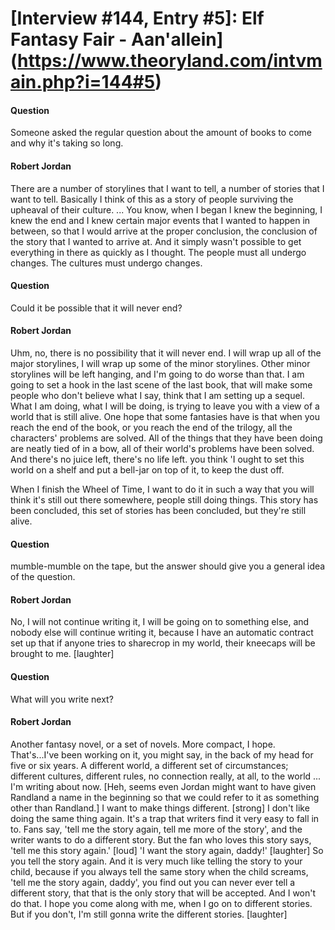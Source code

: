 # [Interview #144, Entry #5]: Elf Fantasy Fair - Aan'allein](https://www.theoryland.com/intvmain.php?i=144#5)

#### Question

Someone asked the regular question about the amount of books to come and why it's taking so long.

#### Robert Jordan

There are a number of storylines that I want to tell, a number of stories that I want to tell. Basically I think of this as a story of people surviving the upheaval of their culture. ... You know, when I began I knew the beginning, I knew the end and I knew certain major events that I wanted to happen in between, so that I would arrive at the proper conclusion, the conclusion of the story that I wanted to arrive at. And it simply wasn't possible to get everything in there as quickly as I thought. The people must all undergo changes. The cultures must undergo changes.

#### Question

Could it be possible that it will never end?

#### Robert Jordan

Uhm, no, there is no possibility that it will never end. I will wrap up all of the major storylines, I will wrap up some of the minor storylines. Other minor storylines will be left hanging, and I'm going to do worse than that. I am going to set a hook in the last scene of the last book, that will make some people who don't believe what I say, think that I am setting up a sequel. What I am doing, what I will be doing, is trying to leave you with a view of a world that is still alive. One hope that some fantasies have is that when you reach the end of the book, or you reach the end of the trilogy, all the characters' problems are solved. All of the things that they have been doing are neatly tied of in a bow, all of their world's problems have been solved. And there's no juice left, there's no life left. you think 'I ought to set this world on a shelf and put a bell-jar on top of it, to keep the dust off.

When I finish the Wheel of Time, I want to do it in such a way that you will think it's still out there somewhere, people still doing things. This story has been concluded, this set of stories has been concluded, but they're still alive.

#### Question

mumble-mumble on the tape, but the answer should give you a general idea of the question.

#### Robert Jordan

No, I will not continue writing it, I will be going on to something else, and nobody else will continue writing it, because I have an automatic contract set up that if anyone tries to sharecrop in my world, their kneecaps will be brought to me. [laughter]

#### Question

What will you write next?

#### Robert Jordan

Another fantasy novel, or a set of novels. More compact, I hope. That's...I've been working on it, you might say, in the back of my head for five or six years. A different world, a different set of circumstances; different cultures, different rules, no connection really, at all, to the world ... I'm writing about now. [Heh, seems even Jordan might want to have given Randland a name in the beginning so that we could refer to it as something other than Randland.] I want to make things different. [strong] I don't like doing the same thing again. It's a trap that writers find it very easy to fall in to. Fans say, 'tell me the story again, tell me more of the story', and the writer wants to do a different story. But the fan who loves this story says, 'tell me this story again.' [loud] 'I want the story again, daddy!' [laughter] So you tell the story again. And it is very much like telling the story to your child, because if you always tell the same story when the child screams, 'tell me the story again, daddy', you find out you can never ever tell a different story, that that is the only story that will be accepted. And I won't do that. I hope you come along with me, when I go on to different stories. But if you don't, I'm still gonna write the different stories. [laughter]

